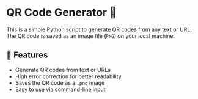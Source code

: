 # QR Code Generator 🧾

This is a simple Python script to generate QR codes from any text or URL. The QR code is saved as an image file (`PNG`) on your local machine.

## 🚀 Features

- Generate QR codes from text or URLs
- High error correction for better readability
- Saves the QR code as a `.png` image
- Easy to use via command-line input

